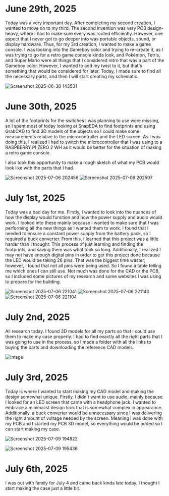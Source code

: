# June 29th, 2025

Today was a very important day. After completing my second creation, I wanted to move on to my third. The second invention was very PCB design-heavy, where I had to make sure every was routed efficiently. However, one aspect that I never got to go deeper into was portable objects, sound, or display hardware. Thus, for my 3rd creation, I wanted to make a game console. I was looking into the Gameboy color and trying to re-create it, as I was trying to go for a retro game console kinda look, and Pokémon, Tetris, and Super Mario were all things that I considered retro that was a part of the Gameboy color. However, I wanted to add my twist to it, but that's something that would be considered for later. Today, I made sure to find all the necessary parts, and then I will start creating my schematic. 

![Screenshot 2025-06-30 143531](https://github.com/user-attachments/assets/31d42806-0cfc-49f1-9105-30aa27835a35)

# June 30th, 2025
 A lot of the footprints for the switches I was planning to use were missing, so I spent most of today looking at SnapEDA to find footprints and using GrabCAD to find 3D models of the objects so I could make some measurements relative to the microcontroller and the LED screen. As I was doing this, I realized I had to switch the microcontroller that I was using to a RASPBERRY PI ZERO 2 WH as it would be better for the situation of making a retro game console. 

I also took this opportunity to make a rough sketch of what my PCB would look like with the parts that I had.

 ![Screenshot 2025-07-06 202456](https://github.com/user-attachments/assets/2b100bf5-fced-4035-8437-fb3a0072868e)
![Screenshot 2025-07-06 202507](https://github.com/user-attachments/assets/91ed0d71-3c2d-485a-9502-b1dc79aca13b)



# July 1st, 2025
Today was a bad day for me. Firstly, I wanted to look into the nuances of how the display would function and how the power supply and audio would work. I looked into these mainly because I wanted to make sure that I was performing all the new things as I wanted them to work. I found that I needed to ensure a constant power supply from the battery pack, so I required a buck converter. From this, I learned that this project was a little harder than I thought. This process of just learning and finding the footprints, and saving them was what took so long. Additionally, I realized I may not have enough digital pins in order to get this project done because the LED would be taking 26 pins. That was the biggest time waster; however, I found that not all pins were being used. So I found a table telling me which ones I can still use. Not much was done for the CAD or the PCB, so I included some pictures of my research and some websites I was using to prepare for the building.

![Screenshot 2025-07-06 221041](https://github.com/user-attachments/assets/7818d9b6-9c82-4a7e-be69-02a29f32cb5f)
![Screenshot 2025-07-06 221140](https://github.com/user-attachments/assets/e5ac784a-4566-436a-b0b0-a9f4307f28ca)
![Screenshot 2025-07-06 221104](https://github.com/user-attachments/assets/026b5222-1dc5-42f3-bf4b-586a3f24fc23)



# July 2nd, 2025
All research today. I found 3D models for all my parts so that I could use them to make my case properly. I had to find exactly all the right parts that I was going to use in the process, so I made a folder with all the links to buying the parts and downloading the reference CAD models. 

![image](https://github.com/user-attachments/assets/bae6c026-d5ea-457e-991e-20224d2aa3f0)


# July 3rd, 2025
Today is where I wanted to start making my CAD model and making the design somewhat unique. Firstly, I didn't want to use audio, mainly because I looked for an LED screen that came with a headphone jack. I wanted to embrace a minimalist design look that is somewhat complex in appearance. Additionally, a buck converter would be unnecessary since I was delivering the right amount of voltage needed by the screen. Meaning I was done with my PCB and I started my PCB 3D model, so everything would be added so I can start making my case. 

![Screenshot 2025-07-09 194822](https://github.com/user-attachments/assets/b6c4e04a-c924-422e-bd9a-4329f22ed4d0)


![Screenshot 2025-07-09 195436](https://github.com/user-attachments/assets/52386e67-c864-4840-960d-db5699e806a5)



# July 6th, 2025
I was out with family for July 4 and came back kinda late today. I thought I start making the case just a little bit. 


